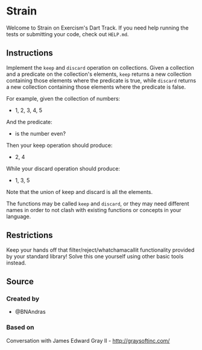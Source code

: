 # Strain

Welcome to Strain on Exercism's Dart Track.
If you need help running the tests or submitting your code, check out `HELP.md`.

## Instructions

Implement the `keep` and `discard` operation on collections.
Given a collection and a predicate on the collection's elements, `keep` returns a new collection containing those elements where the predicate is true, while `discard` returns a new collection containing those elements where the predicate is false.

For example, given the collection of numbers:

- 1, 2, 3, 4, 5

And the predicate:

- is the number even?

Then your keep operation should produce:

- 2, 4

While your discard operation should produce:

- 1, 3, 5

Note that the union of keep and discard is all the elements.

The functions may be called `keep` and `discard`, or they may need different names in order to not clash with existing functions or concepts in your language.

## Restrictions

Keep your hands off that filter/reject/whatchamacallit functionality provided by your standard library!
Solve this one yourself using other basic tools instead.

## Source

### Created by

- @BNAndras

### Based on

Conversation with James Edward Gray II - http://graysoftinc.com/